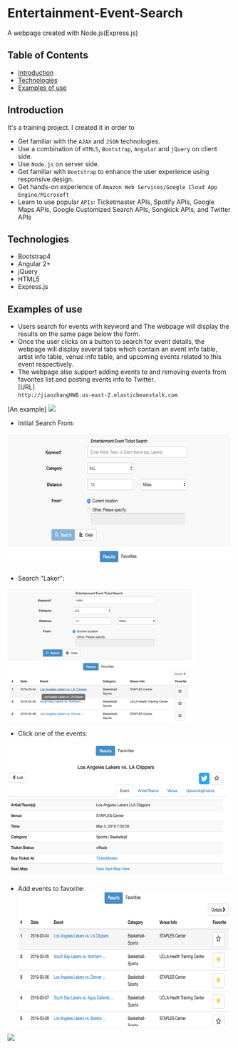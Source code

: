 # Entertainment-Event-Search
A webpage created with Node.js(Express.js)
## Table of Contents
* [Introduction](#Introduction)
* [Technologies](#Technologies)
* [Examples of use](Examples%20of%20use)

## Introduction
It's a training project. I created it in order to
* Get familiar with the `AJAX` and `JSON` technologies.
* Use a combination of `HTML5`, `Bootstrap`, `Angular` and `jQuery` on client side.
* Use `Node.js` on server side.
* Get familiar with `Bootstrap` to enhance the user experience using responsive design.
* Get hands-on experience of `Amazon Web Services/Google Cloud App Engine/Microsoft`
* Learn to use popular `APIs`: Ticketmaster APIs, Spotify APIs, Google Maps APIs, Google Customized Search APIs, Songkick APIs, and Twitter APIs 

## Technologies
* Bootstrap4
* Angular 2+
* jQuery
* HTML5
* Express.js

## Examples of use
* Users search for events with keyword and The webpage will display the results on the same page below the form. 
* Once the user clicks on a button to search for event details, the webpage will display several tabs which contain an event info table, artist info table, venue info table, and upcoming events related to this event respectively. 
* The webpage also support adding events to and removing events from favorites list and posting events info to Twitter.
 <br>[URL]<br>
 `http://jiaozhangHW8.us-east-2.elasticbeanstalk.com`

[An example]
<img height="300" src="https://github.com/JiaoZhang-Amanda/Entertainment-Event-Search/raw/master/Example.gif"/> 

* Initial Search From:
<img height="300" src="https://github.com/JiaoZhang-Amanda/Entertainment-Event-Search/raw/master/Screenshot/Initial%20Search%20From.png"/>

* Search "Laker":
<img height="300" src="https://github.com/JiaoZhang-Amanda/Entertainment-Event-Search/raw/master/Screenshot/After%20search%20Keyword%22Laker%22.png"/>

* Click one of the events:
<img height="300" src="https://github.com/JiaoZhang-Amanda/Entertainment-Event-Search/raw/master/Screenshot/Details.png"/>

* Add events to favorite:
<img height="300" src="https://github.com/JiaoZhang-Amanda/Entertainment-Event-Search/raw/master/Screenshot/Add%20to%20Favorite.png"/><br>
<img height="300" src="https://github.com/JiaoZhang-Amanda/Entertainment-Event-Search/raw/master/Screenshot/Favorite%20From.png"/>




